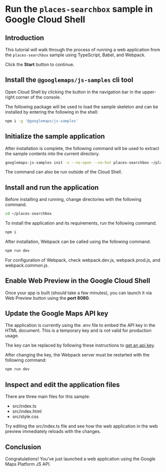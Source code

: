 # Run the `places-searchbox` sample in Google Cloud Shell

<walkthrough-tutorial-duration duration="10"/>

## Introduction

This tutorial will walk through the process of running a web application from
the `places-searchbox` sample using TypeScript, Babel, and Webpack.

Click the **Start** button to continue.

## Install the `@googlemaps/js-samples` cli tool

Open Cloud Shell by clicking the
<walkthrough-cloud-shell-icon></walkthrough-cloud-shell-icon> button in the
navigation bar in the upper-right corner of the console.

The following package will be used to load the sample skeleton and can be
installed by entering the following in the shell:

```bash
npm i -g '@googlemaps/js-samples'
```

## Initialize the sample application

After installation is complete, the following command will be used to extract
the sample contents into the current directory.

```bash
googlemaps-js-samples init -v --no-open --no-hot places-searchbox ~/places-searchbox
```

The command can also be run outside of the Cloud Shell.

## Install and run the application

Before installing and running, change directories with the following command.

```bash
cd ~/places-searchbox
```

To install the application and its requirements, run the following command.

```bash
npm i
```

After installation, Webpack can be called using the following command.

```bash
npm run dev
```

For configuration of Webpack, check
<walkthrough-editor-open-file filePath="places-searchbox/webpack.dev.js">webpack.dev.js</walkthrough-editor-open-file>,
<walkthrough-editor-open-file filePath="places-searchbox/webpack.prod.js">webpack.prod.js</walkthrough-editor-open-file>,
and
<walkthrough-editor-open-file filePath="places-searchbox/webpack.common.js">webpack.common.js</walkthrough-editor-open-file>.

## Enable Web Preview in the Google Cloud Shell

Once your app is built (should take a few minutes), you can launch it via
<walkthrough-spotlight-pointer target="cloudshell" spotlightId="devshell-web-preview-button">Web
Preview button</walkthrough-spotlight-pointer> using the **port 8080**.

## Update the Google Maps API key

The application is currently using the
<walkthrough-editor-open-file filePath="places-searchbox/.env">.env</walkthrough-editor-open-file>
file to embed the API key in the HTML document. This is a temporary key and is
not valid for production usage.

The key can be replaced by following these instructions to
[get an api key](https://developers.google.com/maps/documentation/javascript/get-api-key).

After changing the key, the Webpack server must be restarted with the following
command:

```bash
npm run dev
```

## Inspect and edit the application files

There are three main files for this sample:

*   <walkthrough-editor-open-file filePath="places-searchbox/src/index.ts">src/index.ts</walkthrough-editor-open-file>
*   <walkthrough-editor-open-file filePath="places-searchbox/src/index.html">src/index.html</walkthrough-editor-open-file>
*   <walkthrough-editor-open-file filePath="places-searchbox/src/style.css">src/style.css</walkthrough-editor-open-file>

Try editing the <walkthrough-editor-open-file filePath="places-searchbox/src/index.ts">src/index.ts</walkthrough-editor-open-file> file and see how the web application in the web preview immediately reloads with the changes.

## Conclusion

<walkthrough-conclusion-trophy></walkthrough-conclusion-trophy>

Congratulations! You've just launched a web application using the Google Maps
Platform JS API.
